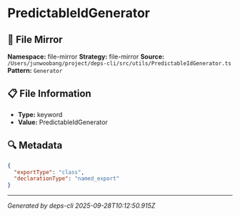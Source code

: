 # PredictableIdGenerator

## 📄 File Mirror

**Namespace:** file-mirror
**Strategy:** file-mirror
**Source:** `/Users/junwoobang/project/deps-cli/src/utils/PredictableIdGenerator.ts`
**Pattern:** `Generator`

## 📋 File Information

- **Type:** keyword
- **Value:** PredictableIdGenerator

## 🔍 Metadata

```json
{
  "exportType": "class",
  "declarationType": "named_export"
}
```

---
*Generated by deps-cli 2025-09-28T10:12:50.915Z*
